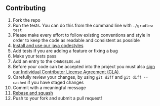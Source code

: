 ## Contributing

1. Fork the repo
1. Run the tests. You can do this from the command line with `./gradlew test`
1. Please make every effort to follow existing conventions and style in order to keep the code as readable and consistent as possible
1. [Install and use our java codestyles](https://github.com/lyft/java-code-styles)
1. Add tests if you are adding a feature or fixing a bug
1. Make your tests pass
1. Add an entry to the `CHANGELOG.md`
1. Before your code can be accepted into the project you must also [sign our Individual Contributor License Agreement (CLA)](https://github.com/lyft/CLA).
1. Carefully review  your changes, by using `git diff` and `git diff --cached` if you have staged changes
1. Commit with a meaningful message
1. [Rebase and squash](http://rebaseandsqua.sh/)
1. Push to your fork and submit a pull request!
